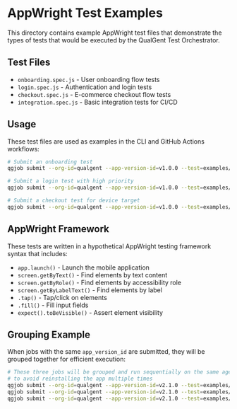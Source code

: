 # AppWright Test Examples

This directory contains example AppWright test files that demonstrate the types of tests that would be executed by the QualGent Test Orchestrator.

## Test Files

- `onboarding.spec.js` - User onboarding flow tests
- `login.spec.js` - Authentication and login tests  
- `checkout.spec.js` - E-commerce checkout flow tests
- `integration.spec.js` - Basic integration tests for CI/CD

## Usage

These test files are used as examples in the CLI and GitHub Actions workflows:

```bash
# Submit an onboarding test
qgjob submit --org-id=qualgent --app-version-id=v1.0.0 --test=examples/appwright-tests/onboarding.spec.js

# Submit a login test with high priority
qgjob submit --org-id=qualgent --app-version-id=v1.0.0 --test=examples/appwright-tests/login.spec.js --priority=high

# Submit a checkout test for device target
qgjob submit --org-id=qualgent --app-version-id=v1.0.0 --test=examples/appwright-tests/checkout.spec.js --target=device
```

## AppWright Framework

These tests are written in a hypothetical AppWright testing framework syntax that includes:

- `app.launch()` - Launch the mobile application
- `screen.getByText()` - Find elements by text content
- `screen.getByRole()` - Find elements by accessibility role
- `screen.getByLabelText()` - Find elements by label
- `.tap()` - Tap/click on elements
- `.fill()` - Fill input fields
- `expect().toBeVisible()` - Assert element visibility

## Grouping Example

When jobs with the same `app_version_id` are submitted, they will be grouped together for efficient execution:

```bash
# These three jobs will be grouped and run sequentially on the same agent
# to avoid reinstalling the app multiple times
qgjob submit --org-id=qualgent --app-version-id=v2.1.0 --test=examples/appwright-tests/onboarding.spec.js
qgjob submit --org-id=qualgent --app-version-id=v2.1.0 --test=examples/appwright-tests/login.spec.js  
qgjob submit --org-id=qualgent --app-version-id=v2.1.0 --test=examples/appwright-tests/checkout.spec.js
```
